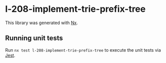 # l-208-implement-trie-prefix-tree

This library was generated with [Nx](https://nx.dev).

## Running unit tests

Run `nx test l-208-implement-trie-prefix-tree` to execute the unit tests via [Jest](https://jestjs.io).
